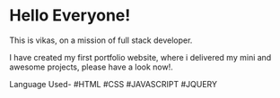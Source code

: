 # Hello Everyone!
This is vikas, on a mission of full stack developer.

I have created my first portfolio website, where i delivered my mini and awesome projects, please have a look now!.

Language Used-
#HTML
#CSS
#JAVASCRIPT
#JQUERY
